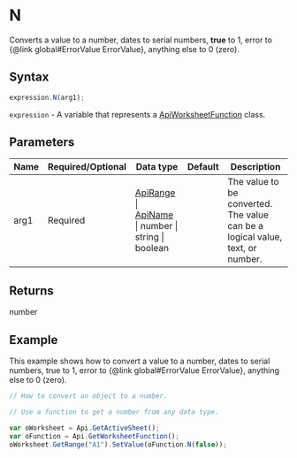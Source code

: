 # N

Converts a value to a number, dates to serial numbers, **true** to 1, error to &#123;@link global#ErrorValue ErrorValue&#125;, anything else to 0 (zero).

## Syntax

```javascript
expression.N(arg1);
```

`expression` - A variable that represents a [ApiWorksheetFunction](../ApiWorksheetFunction.md) class.

## Parameters

| **Name** | **Required/Optional** | **Data type** | **Default** | **Description** |
| ------------- | ------------- | ------------- | ------------- | ------------- |
| arg1 | Required | [ApiRange](../../ApiRange/ApiRange.md) \| [ApiName](../../ApiName/ApiName.md) \| number \| string \| boolean |  | The value to be converted. The value can be a logical value, text, or number. |

## Returns

number

## Example

This example shows how to convert a value to a number, dates to serial numbers, true to 1, error to &#123;@link global#ErrorValue ErrorValue&#125;, anything else to 0 (zero).

```javascript editor-xlsx
// How to convert an object to a number.

// Use a function to get a number from any data type.

var oWorksheet = Api.GetActiveSheet();
var oFunction = Api.GetWorksheetFunction();
oWorksheet.GetRange("A1").SetValue(oFunction.N(false));
```
